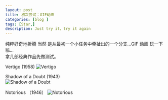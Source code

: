 ```yaml
---
layout: post
title: 初次尝试：GIF动画
categories: [blog ]
tags: [Star,]
description: Just try it，try it again
---
```

纯粹好奇地折腾 当然 是从最初一个小任务中牵扯出的一个分支...GIF 动画 玩一下嘛...  
拿几部经典作品先做测试。

Vertigo (1958)
![Vertigo](http://dreamofbook.qiniudn.com/Vertigo.gif)

Shadow of a Doubt (1943)  
![Shadow of a Doubt](http://dreamofbook.qiniudn.com/ShadowofaDoubt.gif)

Notorious （1946）
![Notorious](http://dreamofbook.qiniudn.com/Notorious.gif)  



